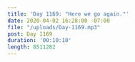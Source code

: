 ```yaml
---
title: 'Day 1169: "Here we go again."'
date: 2020-04-02 16:28:00 -07:00
file: "/uploads/Day-1169.mp3"
post: Day 1169
duration: '00:10:10'
length: 8511282
---
```


